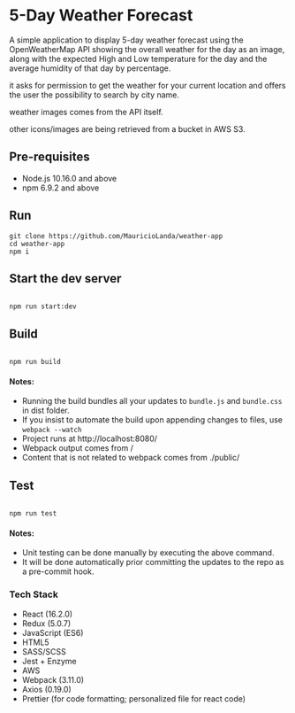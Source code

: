 # 5-Day Weather Forecast

A simple application to display 5-day weather forecast using the OpenWeatherMap API showing the overall weather for the day as an image, along with the expected High and Low temperature for the day and the average humidity of that day by percentage.

it asks for permission to get the weather for your current location and offers the user the possibility to search by city name.

weather images comes from the API itself.

other icons/images are being retrieved from a bucket in AWS S3.

## Pre-requisites

- Node.js 10.16.0 and above
- npm 6.9.2 and above

## Run

```
git clone https://github.com/MauricioLanda/weather-app
cd weather-app
npm i
```

## Start the dev server

```

npm run start:dev

```

## Build

```

npm run build

```

#### Notes:

- Running the build bundles all your updates to `bundle.js` and `bundle.css` in dist folder.
- If you insist to automate the build upon appending changes to files, use `webpack --watch`
- Project runs at http://localhost:8080/
- Webpack output comes from /
- Content that is not related to webpack comes from ./public/

## Test

```

npm run test

```

#### Notes:

- Unit testing can be done manually by executing the above command.
- It will be done automatically prior committing the updates to the repo as a pre-commit hook.

### Tech Stack

- React (16.2.0)
- Redux (5.0.7)
- JavaScript (ES6)
- HTML5
- SASS/SCSS
- Jest + Enzyme
- AWS
- Webpack (3.11.0)
- Axios (0.19.0)
- Prettier (for code formatting; personalized file for react code)
